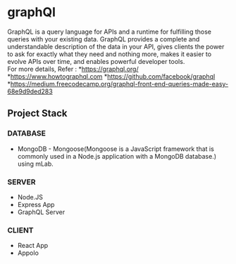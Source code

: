 # graphQl

GraphQL is a query language for APIs and a runtime for fulfilling those queries with your existing data. GraphQL provides a complete and understandable description of the data in your API, gives clients the power to ask for exactly what they need and nothing more, makes it easier to evolve APIs over time, and enables powerful developer tools.                              
    For more details,
    Refer :
        *https://graphql.org/
        *https://www.howtographql.com
        *https://github.com/facebook/graphql
        *https://medium.freecodecamp.org/graphql-front-end-queries-made-easy-68e9d9ded283

Project Stack
---------------------------
### DATABASE
* MongoDB  - Mongoose(Mongoose is a JavaScript framework that is commonly used in a Node.js application with a MongoDB database.) using mLab. 
### SERVER  
* Node.JS
* Express App
* GraphQL Server
### CLIENT
* React App
* Appolo
